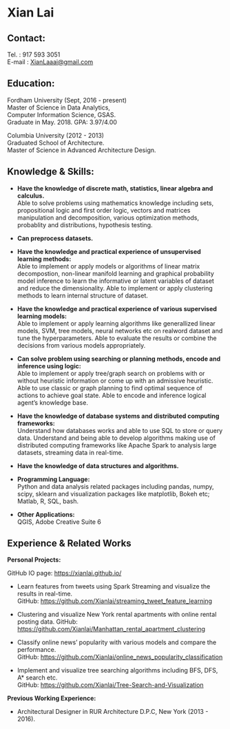 # Xian Lai

## Contact:  
Tel. : 917 593 3051   
E-mail : XianLaaai@gmail.com   

## Education:
Fordham University (Sept, 2016 - present)    
Master of Science in Data Analytics,   
Computer Information Science, GSAS.    
Graduate in May. 2018. GPA: 3.97/4.00      

Columbia University (2012 - 2013)    
Graduated School of Architecture.    
Master of Science in Advanced Architecture Design.   

## Knowledge & Skills:
- **Have the knowledge of discrete math, statistics, linear algebra and calculus.**     
Able to solve problems using mathematics knowledge including sets, propositional logic and first order logic, vectors and matrices manipulation and decomposition, various optimization methods, probablity and distributions, hypothesis testing.

- **Can preprocess datasets.**      

- **Have the knowledge and practical experience of unsupervised learning methods:**   
Able to implement or apply models or algorithms of linear matrix decompostion, non-linear manifold learning and graphical probability model inference to learn the informative or latent variables of dataset and reduce the dimensionality. Able to implement or apply clustering methods to learn internal structure of dataset.

- **Have the knowledge and practical experience of various supervised learning models:**   
Able to implement or apply learning algorithms like generallized linear models, SVM, tree models, neural networks etc on realword dataset and tune the hyperparameters. Able to evaluate the results or combine the decisions from various models appropriately.

- **Can solve problem using searching or planning methods, encode and inference using logic:**      
Able to implement or apply tree/graph search on problems with or without heuristic information or come up with an admissive heuristic. Able to use classic or graph planning to find optimal sequence of actions to achieve goal state. Able to encode and inference logical agent’s knowledge base.

- **Have the knowledge of database systems and distributed computing frameworks:**       
Understand how databases works and able to use SQL to store or query data. Understand and being able to develop algorithms making use of distributed computing frameworks like Apache Spark to analysis large datasets, streaming data in real-time.

- **Have the knowledge of data structures and algorithms.**    

- **Programming Language:**    
Python and data analysis related packages including pandas, numpy, scipy, sklearn and visualization packages like matplotlib, Bokeh etc;      
Matlab, R, SQL, bash.  

- **Other Applications:**        
QGIS, Adobe Creative Suite 6


## Experience & Related Works

**Personal Projects:**

GitHub IO page: https://xianlai.github.io/

- Learn features from tweets using Spark Streaming and visualize the results in real-time.    
    GitHub: https://github.com/Xianlai/streaming_tweet_feature_learning

- Clustering and visualize New York rental apartments with online rental posting data. 
    GitHub: https://github.com/Xianlai/Manhattan_rental_apartment_clustering 

- Classify online news’ popularity with various models and compare the performance.    
    GitHub: https://github.com/Xianlai/online_news_popularity_classification 

- Implement and visualize tree searching algorithms including BFS, DFS, A* search etc.   
    GitHub: https://github.com/Xianlai/Tree-Search-and-Visualization  

**Previous Working Experience:**
- Architectural Designer in RUR Architecture D.P.C, New York (2013 - 2016).
